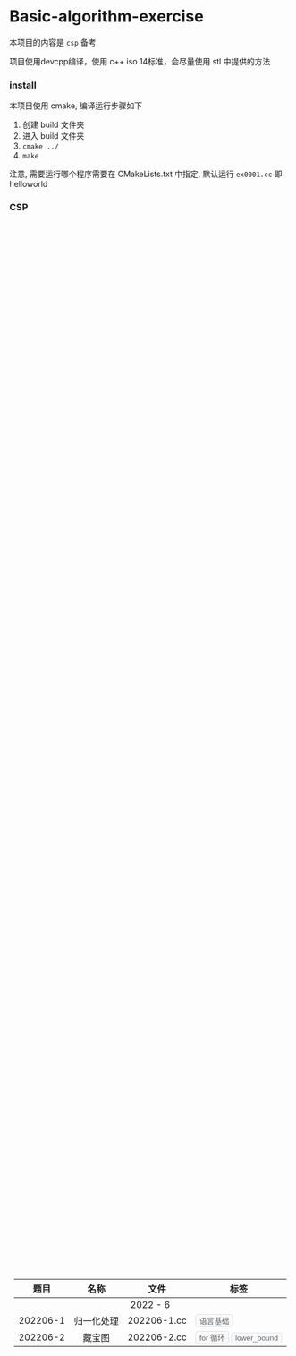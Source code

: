 # Basic-algorithm-exercise
 
本项目的内容是 `csp` 备考

项目使用devcpp编译，使用 c++ iso 14标准，会尽量使用 stl 中提供的方法

### install

本项目使用 cmake, 编译运行步骤如下
1. 创建 build 文件夹
2. 进入 build 文件夹
3. `cmake ../`
4. `make`

注意, 需要运行哪个程序需要在 CMakeLists.txt 中指定, 默认运行 `ex0001.cc` 即 helloworld

### CSP

<style>
button {
  background-color: #fafafa; 
  color: rgb(96,98,102);
  border: solid 1px rgb(220,223,230);
  border-radius: 4px;
}
.left {
  text-align:left;
}
table {
  width: unset !important;
}
</style>
<div>
  <div style="display:flex;align-items:center;justify-content:center;height: 100%" >
    <table class="tg" style = "text-align:center">
    <thead><tr><th>题目</th><th>名称</th><th>文件</th><th>标签</th></tr></thead>
    <tbody >
      <tr><td colspan = 4>2022 - 6</td></tr>
      <tr><td>202206-1</td><td>归一化处理</td><td>202206-1.cc</td><td class = "left">
        <button>语言基础</button></td></tr>
      <tr><td>202206-2</td><td>藏宝图</td><td>202206-2.cc</td><td class = "left">
        <button>for 循环</button> <button>lower_bound</button> </td></tr>
    </tbody>
    </table>
  </div>
</div>

### practice

<div>
  <div style="display:flex !important;align-items:center !important;justify-content:center! important;height: 100%" >
    <table class="tg" style = "text-align:center">
    <thead><tr><th>文件</th><th>名称</th><th>注释</th><th>标签</th></tr></thead>
    <tbody >
      <tr><td>0001.cc</td><td>质数打表</td><td></td><td class = "left">
        <button>打表</button> <button>线性筛</button> <button>constexpr</button></td></tr>
      <tr><td>0002.cc</td><td>dijkstra</td><td>洛谷, wa</td><td class = "left">
        <button>模板</button> <button>dijkstra</button> <button>堆优化</button></td></tr>
      <tr><td>0003.cc</td><td>最大流</td><td>洛谷P3376, tle</td><td class = "left">
        <button>ff 算法</button> <button>网络流</button> </td></tr>
      <tr><td>0004.cc</td><td>图的遍历</td><td>洛谷P3916, tle</td><td class = "left">
        <button>bfs</button> <button>dfs</button> <button>链式前向星</button> </td></tr>
      <tr><td>0005.cc</td><td>字符串匹配</td><td></td><td class = "left">
        <button>正则表达式</button> </td></tr>
      <tr><td>0006.cc</td><td>组合</td><td>leetcode 组合</td><td class = "left">
        <button>模板</button> <button>迭代</button> <button>回溯</button> </td></tr>
      <tr><td>0007.cc</td><td>排列</td><td>leetcode 排列</td><td class = "left">
        <button>stl</button> </td></tr>
      <tr><td>0008.cc</td><td>硬币问题</td><td>硬币问题</td><td class = "left">
        <button>完全背包</button> <button>打表</button> <button>动态规划</button> </td></tr>
      <tr><td>0009.cc</td><td>硬币问题</td><td>硬币问题</td><td class = "left">
        <button>完全背包</button> <button>递归</button> <button>accumulate</button> <button>动态规划</button> </td></tr>
      <tr><td>0010.cc</td><td>c++ 类</td><td></td><td class = "left">
        <button>参数列表</button> <button>explicit 关键字</button> <button>运算符重载 const</button> <button>仿函数</button> </td></tr>
      <tr><td>0011.cc</td><td>io 模板</td><td></td><td class = "left">
        <button>cin</button> <button>cout</button> <button>流同步解绑</button> </td></tr>
      <tr><td>0012.cc</td><td>最长公共子序列</td><td>lcs 洛谷1439 MLE</td><td class = "left">
        <button>动态规划</button> <button>线性dp</button> <button>递归</button> <button>for 读入vector</button> <button>二维 array</button> </td></tr>
      <tr><td>0013.cc</td><td>最长上升子序列</td><td>lis</td><td class = "left">
        <button>暴力</button> <button>iota</button> </td></tr>
      <tr><td>0014.cc</td><td>旅行商问题</td><td>lis</td><td class = "left">
        <button>状态压缩dp</button> </td></tr>
    </tbody>
    </table>
  </div>
</div>

ex0007

```
树状数组
```

ex0008
```
lost cows 丢牛问题
线段树
segment tree
interval tree
区间染色问题
区间查询
区间会动态改变，而非静态不变（也就是染色操作）
墙长度本身不变，也就是最大的区间是固定的，区间中的元素会发生变化
```

### 题型知识点总结

字符串: 1.3|2.3|5.3|7.3|8.3|9.3|10.3
最短路径: 1.4|4.4|8.4|10.5
最小生成树: 3.4|10.4
网络流: 3.5
dp: 1.5|2.5|4.5|5.5|7.5|9.4
搜索: 2.4|5.4|6.3|6.4|7.4
排序: 3.3
模拟: 4.3
线段树: 8.5

字符串、树状数组、线段树、搜索、最短路径、生成树、网络流、dp、dp、dp